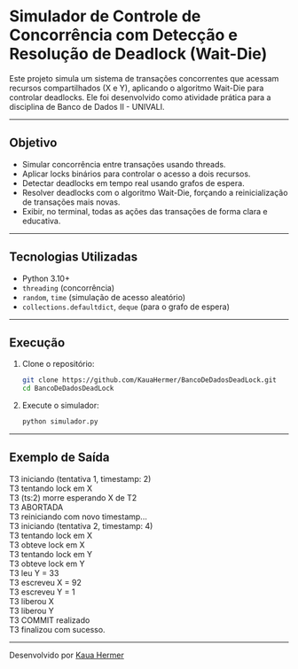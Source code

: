 # Simulador de Controle de Concorrência com Detecção e Resolução de Deadlock (Wait-Die)

Este projeto simula um sistema de transações concorrentes que acessam recursos compartilhados (X e Y), aplicando o algoritmo Wait-Die para controlar deadlocks. Ele foi desenvolvido como atividade prática para a disciplina de Banco de Dados II - UNIVALI.

---

## Objetivo

- Simular concorrência entre transações usando threads.
- Aplicar locks binários para controlar o acesso a dois recursos.
- Detectar deadlocks em tempo real usando grafos de espera.
- Resolver deadlocks com o algoritmo Wait-Die, forçando a reinicialização de transações mais novas.
- Exibir, no terminal, todas as ações das transações de forma clara e educativa.

---

## Tecnologias Utilizadas

- Python 3.10+
- `threading` (concorrência)
- `random`, `time` (simulação de acesso aleatório)
- `collections.defaultdict`, `deque` (para o grafo de espera)

---

## Execução

1. Clone o repositório:
   ```bash
   git clone https://github.com/KauaHermer/BancoDeDadosDeadLock.git
   cd BancoDeDadosDeadLock
   ```

2. Execute o simulador:
   ```bash
   python simulador.py
   ```

---

## Exemplo de Saída

T3 iniciando (tentativa 1, timestamp: 2)  
T3 tentando lock em X  
T3 (ts:2) morre esperando X de T2  
T3 ABORTADA  
T3 reiniciando com novo timestamp...  
T3 iniciando (tentativa 2, timestamp: 4)  
T3 tentando lock em X  
T3 obteve lock em X  
T3 tentando lock em Y  
T3 obteve lock em Y  
T3 leu Y = 33  
T3 escreveu X = 92  
T3 escreveu Y = 1  
T3 liberou X  
T3 liberou Y  
T3 COMMIT realizado  
T3 finalizou com sucesso.

---

Desenvolvido por [Kaua Hermer](https://github.com/KauaHermer)
